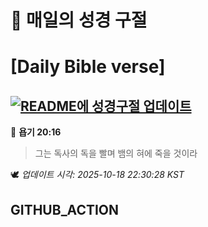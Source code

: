 # 🙏 매일의 성경 구절
# [Daily Bible verse]
## [![README에 성경구절 업데이트](https://github.com/DONGSUKA/first_test/actions/workflows/update-readme-bible.yml/badge.svg)](https://github.com/DONGSUKA/first_test/actions/workflows/update-readme-bible.yml)
<!-- START_BIBLE_VERSE -->
📖 **욥기 20:16**
> 그는 독사의 독을 빨며 뱀의 혀에 죽을 것이라

🕊️ _업데이트 시각: 2025-10-18 22:30:28 KST_
  <!-- END_BIBLE_VERSE -->
## GITHUB_ACTION
